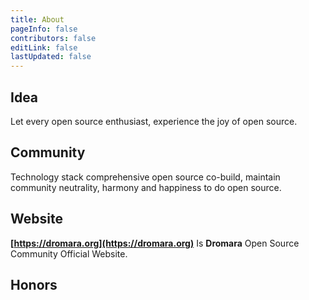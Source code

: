 ```yaml
---
title: About
pageInfo: false
contributors: false
editLink: false
lastUpdated: false
---
```


## Idea

Let every open source enthusiast, experience the joy of open source.

## Community

Technology stack comprehensive open source co-build, maintain community neutrality, harmony and happiness to do open source.

## Website

**[https://dromara.org](https://dromara.org)** Is **Dromara** Open Source Community Official Website.

## Honors

<script setup lang="ts">
import HonorComp from "@HonorComp";
</script>

<HonorComp class="en-honor" />

<style>
.en-honor .about-year-record-container::after {
  transform: translateY(349px)!important;
}
</style>
